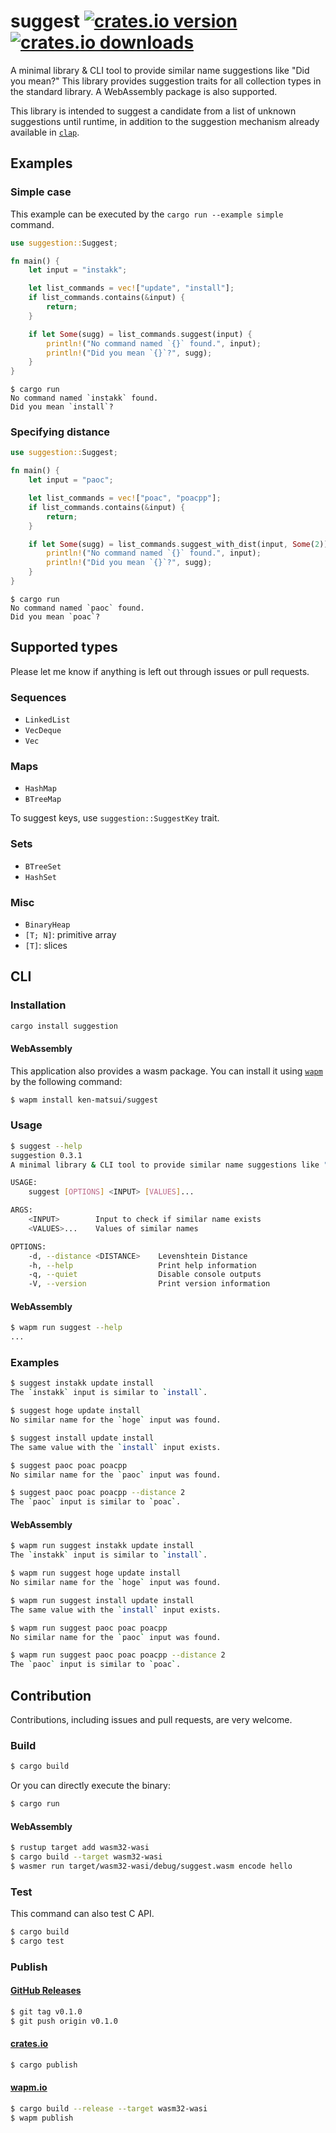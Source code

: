 # suggest [![crates.io version](https://img.shields.io/crates/v/suggestion.svg)](https://crates.io/crates/suggestion) [![crates.io downloads](https://img.shields.io/crates/d/suggestion.svg)](https://crates.io/crates/suggestion)

A minimal library & CLI tool to provide similar name suggestions like "Did you mean?"
This library provides suggestion traits for all collection types in the standard library.
A WebAssembly package is also supported.

This library is intended to suggest a candidate from a list of unknown suggestions until runtime, in addition to the suggestion mechanism already available in [`clap`](https://github.com/clap-rs/clap#default-features).

## Examples

### Simple case

This example can be executed by the `cargo run --example simple` command.

```rust
use suggestion::Suggest;

fn main() {
    let input = "instakk";

    let list_commands = vec!["update", "install"];
    if list_commands.contains(&input) {
        return;
    }

    if let Some(sugg) = list_commands.suggest(input) {
        println!("No command named `{}` found.", input);
        println!("Did you mean `{}`?", sugg);
    }
}
```

```shell
$ cargo run
No command named `instakk` found.
Did you mean `install`?
```

### Specifying distance

```rust
use suggestion::Suggest;

fn main() {
    let input = "paoc";

    let list_commands = vec!["poac", "poacpp"];
    if list_commands.contains(&input) {
        return;
    }

    if let Some(sugg) = list_commands.suggest_with_dist(input, Some(2)) {
        println!("No command named `{}` found.", input);
        println!("Did you mean `{}`?", sugg);
    }
}
```

```shell
$ cargo run
No command named `paoc` found.
Did you mean `poac`?
```

## Supported types

Please let me know if anything is left out through issues or pull requests.

### Sequences

* `LinkedList`
* `VecDeque`
* `Vec`

### Maps

* `HashMap`
* `BTreeMap`

To suggest keys, use `suggestion::SuggestKey` trait.

### Sets

* `BTreeSet`
* `HashSet`

### Misc

* `BinaryHeap`
* `[T; N]`: primitive array
* `[T]`: slices

## CLI

### Installation

```bash
cargo install suggestion
```

#### WebAssembly

This application also provides a wasm package.
You can install it using [`wapm`](https://wapm.io/help/install) by the following command:

```bash
$ wapm install ken-matsui/suggest
```

### Usage

```bash
$ suggest --help
suggestion 0.3.1
A minimal library & CLI tool to provide similar name suggestions like "Did you mean?"

USAGE:
    suggest [OPTIONS] <INPUT> [VALUES]...

ARGS:
    <INPUT>        Input to check if similar name exists
    <VALUES>...    Values of similar names

OPTIONS:
    -d, --distance <DISTANCE>    Levenshtein Distance
    -h, --help                   Print help information
    -q, --quiet                  Disable console outputs
    -V, --version                Print version information
```

#### WebAssembly

```bash
$ wapm run suggest --help
...
```

### Examples

```bash
$ suggest instakk update install
The `instakk` input is similar to `install`.

$ suggest hoge update install
No similar name for the `hoge` input was found.

$ suggest install update install
The same value with the `install` input exists.

$ suggest paoc poac poacpp
No similar name for the `paoc` input was found.

$ suggest paoc poac poacpp --distance 2
The `paoc` input is similar to `poac`.
```

#### WebAssembly

```bash
$ wapm run suggest instakk update install
The `instakk` input is similar to `install`.

$ wapm run suggest hoge update install
No similar name for the `hoge` input was found.

$ wapm run suggest install update install
The same value with the `install` input exists.

$ wapm run suggest paoc poac poacpp
No similar name for the `paoc` input was found.

$ wapm run suggest paoc poac poacpp --distance 2
The `paoc` input is similar to `poac`.
```

## Contribution

Contributions, including issues and pull requests, are very welcome.

### Build

```bash
$ cargo build
```

Or you can directly execute the binary:

```bash
$ cargo run
```

#### WebAssembly

```bash
$ rustup target add wasm32-wasi
$ cargo build --target wasm32-wasi
$ wasmer run target/wasm32-wasi/debug/suggest.wasm encode hello
```

### Test

This command can also test C API.

```bash
$ cargo build
$ cargo test
```

### Publish

#### [GitHub Releases](https://github.com/ken-matsui/base64-cli/tags)

```bash
$ git tag v0.1.0
$ git push origin v0.1.0
```

#### [crates.io](https://crates.io/)

```bash
$ cargo publish
```

#### [wapm.io](https://wapm.io/)

```bash
$ cargo build --release --target wasm32-wasi
$ wapm publish
```
